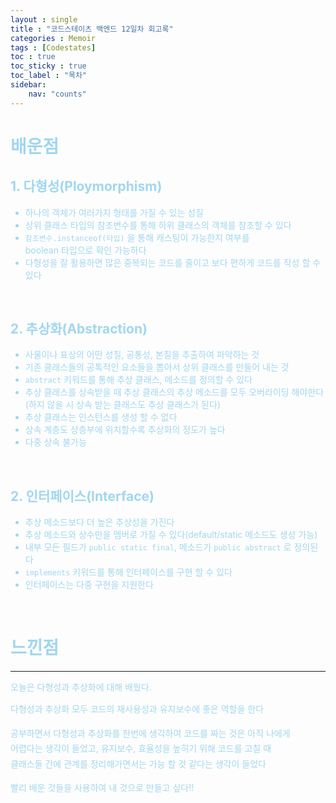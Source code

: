```yaml
---
layout : single
title : "코드스테이츠 백엔드 12일차 회고록"
categories : Memoir
tags : [Codestates]
toc : true
toc_sticky : true 
toc_label : "목차"
sidebar:
    nav: "counts"
---
```

<style> 
    p { line-height : 1.75em; }
</style>

# <font color="#A0D7EF"> 배운점

## <font color="#A0D7EF">1. 다형성(Ploymorphism)

* 하나의 객체가 여러가지 형태를 가질 수 있는 성질
* 상위 클래스 타입의 참조변수를 통해 하위 클래스의 객체를 참조할 수 있다
* `참조변수.instanceof(타입)` 을 통해 캐스팅이 가능한지 여부를<br> boolean 타입으로 확인 가능하다
* 다형성을 잘 활용하면 많은 중복되는 코드를 줄이고 보다 편하게 코드를 작성 할 수 있다

<br>

## <font color="#A0D7EF"> 2. 추상화(Abstraction)

* 사물이나 표상의 어떤 성질, 공통성, 본질을 추출하여 파악하는 것
* 기존 클래스들의 공톡적인 요소들을 뽑아서 상위 클래스를 만들어 내는 것
* `abstract` 키워드를 통해 추상 클래스, 메소드를 정의할 수 있다
* 추상 클래스를 상속받을 때 추상 클래스의 추상 메소드를 모두 오버라이딩 해야한다<br>(하지 않을 시 상속 받는 클래스도 추상 클래스가 된다)
* 추상 클래스는 인스턴스를 생성 할 수 없다
* 상속 계층도 상층부에 위치할수록 추상화의 정도가 높다
* 다중 상속 불가능

<br>

## <font color="#A0D7EF"> 2. 인터페이스(Interface)

* 추상 메소드보다 더 높은 추상성을 가진다
* 추상 메소드와 상수만을 멤버로 가질 수 있다(default/static 메소드도 생성 가능)
* 내부 모든 필드가 `public static final`, 메소드가 `public abstract` 로 정의된다
* `implements` 키워드를 통해 인터페이스를 구현 할 수 있다
* 인터페이스는 다중 구현을 지원한다

<br>

# <font color="#A0D7EF"> 느낀점
<hr>
오늘은 다형성과 추상화에 대해 배웠다.

다형성과 추상화 모두 코드의 재사용성과 유지보수에 좋은 역할을 한다

공부하면서 다형성과 추상화를 한번에 생각하여 코드를 짜는 것은 아직 나에게<br>
어렵다는 생각이 들었고, 유지보수, 효율성을 높히기 위해 코드를 고칠 때<br>
클래스들 간에 관계를 정리해가면서는 가능 할 것 같다는 생각이 들었다<br>

빨리 배운 것들을 사용하여 내 것으로 만들고 싶다!!

